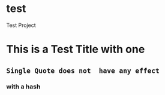 # test
Test Project
# This is a Test Title with one # 
## `Single Quote does not  have any effect `
### with a hash
